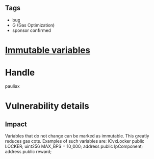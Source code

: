 ## Tags

- bug
- G (Gas Optimization)
- sponsor confirmed

# [Immutable variables](https://github.com/code-423n4/2021-09-bvecvx-findings/issues/26) 

# Handle

pauliax


# Vulnerability details

## Impact
Variables that do not change can be marked as immutable. This greatly reduces gas cots. Examples of such variables are:
  ICvxLocker public LOCKER;
  uint256 MAX_BPS = 10_000;
  address public lpComponent;
  address public reward;


